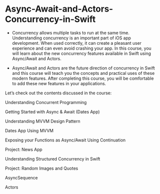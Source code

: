# Async-Await-and-Actors-Concurrency-in-Swift

- Concurrency allows multiple tasks to run at the same time. Understanding concurrency is an important part of iOS app development. When used correctly, it can create a pleasant user experience and can even avoid crashing your app. In this course, you will learn about the new concurrency features available in Swift using Async/Await and Actors.

- Async/Await and Actors are the future direction of concurrency in Swift and this course will teach you the concepts and practical uses of these modern features. After completing this course, you will be comfortable to add these new features in your applications.

Let’s check out the contents discussed in the course:

Understanding Concurrent Programming

Getting Started with Async & Await (Dates App)

Understanding MVVM Design Pattern

Dates App Using MVVM

Exposing your Functions as Async/Await Using Continuation

Project: News App

Understanding Structured Concurrency in Swift

Project: Random Images and Quotes

AsyncSequence

Actors
